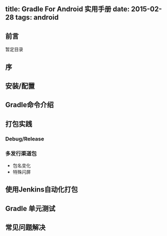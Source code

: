 title: Gradle For Android 实用手册
date: 2015-02-28
tags: android
---

## 前言

暂定目录

<!--more-->

## 序

## 安装/配置

## Gradle命令介绍

## 打包实践

### Debug/Release

### 多发行渠道包

* 包名变化
* 特殊闪屏

## 使用Jenkins自动化打包

## Gradle 单元测试

## 常见问题解决

